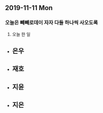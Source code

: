 ## 2019-11-11 Mon
### 오늘은 뺴빼로데이 자자 다들 하나씩 사오도록

1. 오늘 한 일
- 은우
  - 

- 재호
  -

- 지윤
  - 

- 지은
  - 
